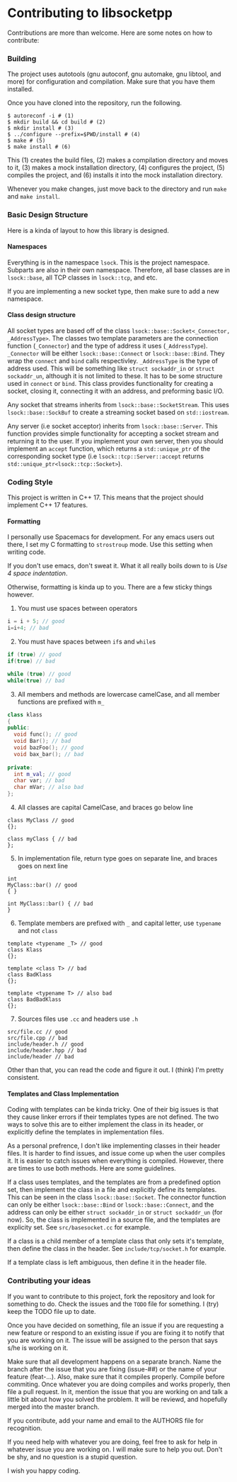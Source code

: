 # Contributing to libsocketpp

Contributions are more than welcome. Here are some notes on how to contribute:

### Building
The project uses autotools (gnu autoconf, gnu automake, gnu libtool, and more)
for configuration and compilation. Make sure that you have them installed.

Once you have cloned into the repository, run the following.
```shell
$ autoreconf -i # (1)
$ mkdir build && cd build # (2)
$ mkdir install # (3)
$ ../configure --prefix=$PWD/install # (4)
$ make # (5)
$ make install # (6)
```
This (1) creates the build files, (2) makes a compilation directory
and moves to it, (3) makes a mock installation directory, (4) configures
the project, (5) compiles the project, and (6) installs it into the
mock installation directory.

Whenever you make changes, just move back to the directory and run
`make` and `make install`.

### Basic Design Structure
Here is a kinda of layout to how this library is designed.

#### Namespaces
Everything is in the namespace `lsock`. This is the project
namespace. Subparts are also in their own namespace. Therefore,
all base classes are in `lsock::base`, all TCP classes in
`lsock::tcp`, and etc.

If you are implementing a new socket type, then make sure to
add a new namespace.

#### Class design structure
All socket types are based off of the class `lsock::base::Socket<_Connector, _AddressType>`.
The classes two template parameters are the connection function (`_Connector`) and the
type of address it uses (`_AddressType`). `_Connector` will be either `lsock::base::Connect`
or `lsock::base::Bind`. They wrap the `connect` and `bind` calls respectivley. `_AddressType`
is the type of address used. This will be something like `struct sockaddr_in` or `struct sockaddr_un`,
although it is not limited to these. It has to be some structure used in `connect` or `bind`.
This class provides functionality for creating a socket, closing it, connecting it with an
address, and preforming basic I/O.

Any socket that streams inherits from `lsock::base::SocketStream`. This uses `lsock::base::SockBuf`
to create a streaming socket based on `std::iostream`.

Any server (i.e socket acceptor) inherits from `lsock::base::Server`. This function provides simple
functionality for accepting a socket stream and returning it to the user. If you implement your
own server, then you should implement an `accept` function, which returns a `std::unique_ptr` of
the corresponding socket type (i.e `lsock::tcp::Server::accept` returns `std::unique_ptr<lsock::tcp::Socket>`).

### Coding Style

This project is written in C++ 17. This means that the project should implement C++ 17 features.

#### Formatting
I personally use Spacemacs for development. For any emacs users out there, I set my C formatting to
`strostroup` mode. Use this setting when writing code.

If you don't use emacs, don't sweat it. What it all really boils down to is *Use 4 space indentation*.

Otherwise, formatting is kinda up to you. There are a few sticky things however.
1. You must use spaces between operators
```cpp
i = i + 5; // good
i=i+4; // bad
```

2. You must have spaces between `if`s and `while`s
```cpp
if (true) // good
if(true) // bad

while (true) // good
while(true) // bad
```

3. All members and methods are lowercase camelCase, and
all member functions are prefixed with `m_`
```cpp
class klass
{
public:
  void func(); // good
  void Bar(); // bad
  void bazFoo(); // good
  void bax_bar(); // bad
  
private:
  int m_val; // good
  char var; // bad
  char mVar; // also bad
};
```

4. All classes are capital CamelCase, and braces go below line
```
class MyClass // good
{};

class myClass { // bad
};
```

5. In implementation file, return type goes on separate line, and
braces goes on next line
```
int
MyClass::bar() // good
{ }

int MyClass::bar() { // bad
}
```

6. Template members are prefixed with `_` and capital letter,
use `typename` and not `class`
```
template <typename _T> // good
class Klass
{};

template <class T> // bad
class BadKlass
{};

template <typename T> // also bad
class BadBadKlass
{};
```

7. Sources files use `.cc` and headers use `.h`
```
src/file.cc // good
src/file.cpp // bad
include/header.h // good
include/header.hpp // bad
include/header // bad
```

Other than that, you can read the code and figure it out. I (think) I'm pretty
consistent.

#### Templates and Class Implementation
Coding with templates can be kinda tricky. One of their big issues is that they
cause linker errors if their templates types are not defined. The two ways to
solve this are to either implement the class in its header, or explicitly
define the templates in implementation files.

As a personal prefrence, I don't like implementing classes in their header files.
It is harder to find issues, and issue come up when the user compiles it. It is
easier to catch issues when everything is compiled. However, there are times to 
use both methods. Here are some guidelines.

If a class uses templates, and the templates are from a predefined option set,
then implement the class in a file and explicitly define its templates. This can
be seen in the class `lsock::base::Socket`. The connector function can only be
either `lsock::base::Bind` or `lsock::base::Connect`, and the address can only
be either `struct sockaddr_in` or `struct sockaddr_un` (for now). So, the class
is implemented in a source file, and the templates are explicity set. See
`src/basesocket.cc` for example.

If a class is a child member of a template class that only sets it's template, then
define the class in the header. See `include/tcp/socket.h` for example.

If a template class is left ambiguous, then define it in the header file.

### Contributing your ideas
If you want to contribute to this project, fork the repository
and look for something to do. Check the issues and the `TODO` file for
something. I (try) keep the TODO file up to date.

Once you have decided on something, file an issue if you are requesting a new feature
or respond to an existing issue if you are fixing it to notify that you are working on
it. The issue will be assigned to the person that says s/he is working on it. 

Make sure that all development happens on a separate branch. Name the branch after the
issue that you are fixing (issue-##) or the name of your feature (feat-...). Also,
make sure that it compiles properly. Compile before commiting. Once whatever you are doing
compiles and works properly, then file a pull request. In it, mention the issue that you
are working on and talk a little bit about how you solved the problem. It will be reviewd,
and hopefully merged into the master branch.

If you contribute, add your name and email to the AUTHORS file for recognition.

If you need help with whatever you are doing, feel free to ask for help in whatever issue
you are working on. I will make sure to help you out. Don't be shy, and no question is a
stupid question.

I wish you happy coding.
